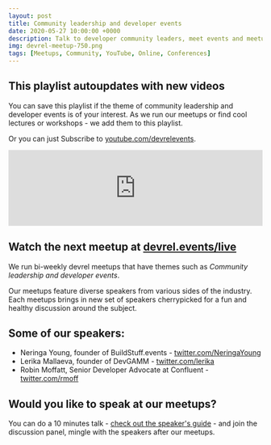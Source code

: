 ```yaml
---
layout: post
title: Community leadership and developer events
date: 2020-05-27 10:00:00 +0000
description: Talk to developer community leaders, meet events and meetups org teams, discuss tools and services
img: devrel-meetup-750.png
tags: [Meetups, Community, YouTube, Online, Conferences]
---
```


## This playlist autoupdates with new videos
You can save this playlist if the theme of community leadership and developer events is of your interest. As we run our meetups or find cool lectures or workshops - we add them to this playlist. 

Or you can just Subscribe to [youtube.com/devrelevents](https://www.youtube.com/devrelevents). 

<div class="embed-youtube">
<iframe width="100%" height="auto" src="https://www.youtube.com/embed/videoseries?list=PLOY5WvYhE7cssZr2SacCCekQhUUoUi7o9" frameborder="0" allow="accelerometer; autoplay; encrypted-media; gyroscope; picture-in-picture" allowfullscreen></iframe></div>

## Watch the next meetup at [devrel.events/live](https://devrel.events/live)

We run bi-weekly devrel meetups that have themes such as _Community leadership and developer events_. 

Our meetups feature diverse speakers from various sides of the industry. Each meetups brings in new set of speakers cherrypicked for a fun and healthy discussion around the subject.

## Some of our speakers:
* Neringa Young, founder of BuildStuff.events - [twitter.com/NeringaYoung](https://twitter.com/NeringaYoung)
* Lerika Mallaeva, founder of DevGAMM - [twitter.com/lerika](https://twitter.com/lerika)
* Robin Moffatt, Senior Developer Advocate at Confluent - [twitter.com/rmoff](https://twitter.com/rmoff)

## Would you like to speak at our meetups?
You can do a 10 minutes talk - [check out the speaker's guide](https://devrel.events/speakers-guide/) - and join the discussion panel, mingle with the speakers after our meetups.
